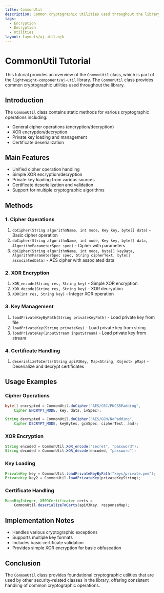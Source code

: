 ```yaml
---
title: CommonUtil
description: Common cryptographic utilities used throughout the library
tags:
  - Encryption
  - Decryption
  - Utilities
layout: layouts/aj-util.njk
---
```


# CommonUtil Tutorial

This tutorial provides an overview of the `CommonUtil` class, which is part of the `lightweight-component/aj-util` library. The `CommonUtil` class provides common cryptographic utilities used throughout the library.

## Introduction

The `CommonUtil` class contains static methods for various cryptographic operations including:

- General cipher operations (encryption/decryption)
- XOR encryption/decryption
- Private key loading and management
- Certificate deserialization

## Main Features

- Unified cipher operation handling
- Simple XOR encryption/decryption
- Private key loading from various sources
- Certificate deserialization and validation
- Support for multiple cryptographic algorithms

## Methods

### 1. Cipher Operations

1. `doCipher(String algorithmName, int mode, Key key, byte[] data)` - Basic cipher operation
2. `doCipher(String algorithmName, int mode, Key key, byte[] data, AlgorithmParameterSpec spec)` - Cipher with parameters
3. `doCipher(String algorithmName, int mode, byte[] keyData, AlgorithmParameterSpec spec, String cipherText, byte[] associatedData)` - AES cipher with associated data

### 2. XOR Encryption

1. `XOR_encode(String res, String key)` - Simple XOR encryption
2. `XOR_decode(String res, String key)` - XOR decryption
3. `XOR(int res, String key)` - Integer XOR operation

### 3. Key Management

1. `loadPrivateKeyByPath(String privateKeyPath)` - Load private key from file
2. `loadPrivateKey(String privateKey)` - Load private key from string
3. `loadPrivateKey(InputStream inputStream)` - Load private key from stream

### 4. Certificate Handling

1. `deserializeToCerts(String apiV3Key, Map<String, Object> pMap)` - Deserialize and decrypt certificates

## Usage Examples

### Cipher Operations
```java
byte[] encrypted = CommonUtil.doCipher("AES/CBC/PKCS5Padding", 
    Cipher.ENCRYPT_MODE, key, data, ivSpec);

String decrypted = CommonUtil.doCipher("AES/GCM/NoPadding",
    Cipher.DECRYPT_MODE, keyBytes, gcmSpec, cipherText, aad);
```

### XOR Encryption
```java
String encoded = CommonUtil.XOR_encode("secret", "password");
String decoded = CommonUtil.XOR_decode(encoded, "password");
```

### Key Loading
```java
PrivateKey key = CommonUtil.loadPrivateKeyByPath("keys/private.pem");
PrivateKey key2 = CommonUtil.loadPrivateKey(privateKeyString);
```

### Certificate Handling
```java
Map<BigInteger, X509Certificate> certs = 
    CommonUtil.deserializeToCerts(apiV3Key, responseMap);
```

## Implementation Notes

- Handles various cryptographic exceptions
- Supports multiple key formats
- Includes basic certificate validation
- Provides simple XOR encryption for basic obfuscation

## Conclusion

The `CommonUtil` class provides foundational cryptographic utilities that are used by other security-related classes in the library, offering consistent handling of common cryptographic operations.